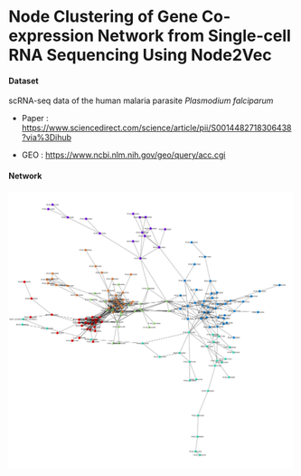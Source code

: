 # Node Clustering of Gene Co-expression Network from Single-cell RNA Sequencing Using Node2Vec


#### Dataset

scRNA-seq data of the human malaria parasite _Plasmodium falciparum_

- Paper : https://www.sciencedirect.com/science/article/pii/S0014482718306438?via%3Dihub

- GEO : https://www.ncbi.nlm.nih.gov/geo/query/acc.cgi


#### Network

<img src="https://github.com/mhlee216/Gene_Clustering_Node2Vec/blob/main/Network.png">
